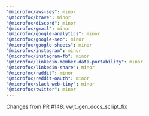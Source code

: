 ```yaml
---
"@microfox/aws-ses": minor
"@microfox/brave": minor
"@microfox/discord": minor
"@microfox/gmail": minor
"@microfox/google-analytics": minor
"@microfox/google-seo": minor
"@microfox/google-sheets": minor
"@microfox/instagram": minor
"@microfox/instagram-fb": minor
"@microfox/linkedin-member-data-portability": minor
"@microfox/linkedin-share": minor
"@microfox/reddit": minor
"@microfox/reddit-oauth": minor
"@microfox/slack-web-tiny": minor
"@microfox/twitter": minor
---
```


Changes from PR #148: vwjt_gen_docs_script_fix
